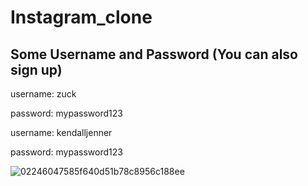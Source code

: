 # Instagram_clone 

## Some Username and Password (You can also sign up)

username: zuck

password: mypassword123

username: kendalljenner

password: mypassword123

![02246047585f640d51b78c8956c188ee](https://user-images.githubusercontent.com/93304640/180410923-4a84667d-5445-4064-b47d-6dee8028c256.jpg)
